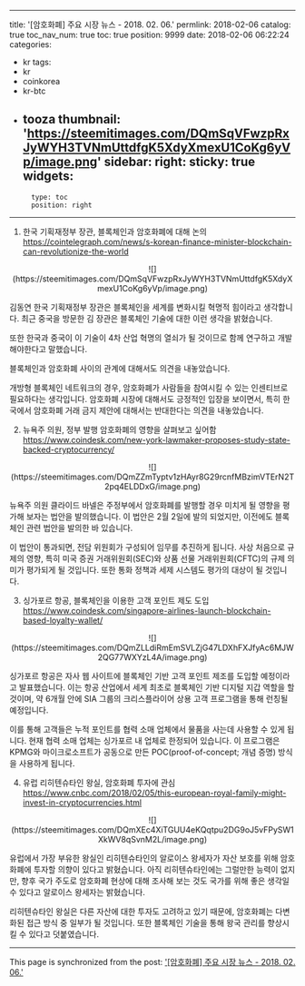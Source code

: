 
---
title: '[암호화폐]  주요 시장 뉴스 - 2018. 02. 06.'
permlink: 2018-02-06
catalog: true
toc_nav_num: true
toc: true
position: 9999
date: 2018-02-06 06:22:24
categories:
- kr
tags:
- kr
- coinkorea
- kr-btc
- tooza
thumbnail: 'https://steemitimages.com/DQmSqVFwzpRxJyWYH3TVNmUttdfgK5XdyXmexU1CoKg6yVp/image.png'
sidebar:
    right:
        sticky: true
widgets:
    -
        type: toc
        position: right
---


1. 한국 기획재정부 장관,  블록체인과 암호화폐에 대해 논의
https://cointelegraph.com/news/s-korean-finance-minister-blockchain-can-revolutionize-the-world

<center>
![](https://steemitimages.com/DQmSqVFwzpRxJyWYH3TVNmUttdfgK5XdyXmexU1CoKg6yVp/image.png)
</center>

김동연 한국 기획재정부 장관은 블록체인을 세계를 변화시킬 혁명적 힘이라고 생각합니다.   최근 중국을 방문한 김 장관은 블록체인 기술에 대한 이런 생각을 밝혔습니다.
  
또한 한국과 중국이 이 기술이 4차 산업 혁명의 열쇠가 될 것이므로 함께 연구하고 개발해야한다고 말했습니다.  

블록체인과 암호화폐 사이의 관계에 대해서도 의견을 내놓았습니다. 

개방형 블록체인 네트워크의 경우, 암호화폐가 사람들을 참여시킬 수 있는 인센티브로  필요하다는 생각입니다. 암호화폐 시장에 대해서도 긍정적인 입장을 보이면서, 특히 한국에서 암호화폐 거래 금지 제안에  대해서는 반대한다는 의견을 내놓았습니다.

2. 뉴욕주 의원, 정부 발행 암호화폐의 영향을 살펴보고 싶어함
https://www.coindesk.com/new-york-lawmaker-proposes-study-state-backed-cryptocurrency/

<center>
![](https://steemitimages.com/DQmZZmTyptv1zHAyr8G29rcnfMBzimVTErN2T2pq4ELDDxG/image.png)
</center>

뉴욕주 의원 클라이드 바넬은 주정부에서 암호화폐를 발행할 경우 미치게 될 영향을 평가해 보자는 법안을 발의했습니다. 이 법안은 2월 2일에 발의 되었지만, 이전에도 블록체인 관련 법안을 발의한 바 있습니다.

이 법안이 통과되면, 전담 위원회가 구성되어 임무를 추진하게 됩니다.  사상 처음으로  규제의 영향, 특히 미국 증권 거래위원회(SEC)와 상품 선물 거래위원회(CFTC)의 규제 의미가 평가되게 될 것입니다.  또한 통화 정책과 세제 시스템도 평가의 대상이 될
 것입니다. 

3. 싱가포르 항공, 블록체인을 이용한 고객 포인트 제도 도입
https://www.coindesk.com/singapore-airlines-launch-blockchain-based-loyalty-wallet/

<center>
![](https://steemitimages.com/DQmZLLdiRmEmSVLZjG47LDXhFXJfyAc6MJW2QG77WXYzL4A/image.png)
</center>

싱가포르 항공은 자사 웹 사이트에 블록체인 기반 고객 포인트 제조를 도입할 예정이라고 발표했습니다.   이는 항공 산업에서 세계 최초로 블록체인 기반 디지털 지갑 역할을 할 것이며, 약 6개월 안에 SIA 그룹의 크리스플라이어 상용 고객 프로그램을 통해 런칭될 예정입니다.

이를 통해 고객들은 누적 포인트를 협력 소매 업체에서 물품을 사는데 사용할 수 있게 됩니다.  현재 협력 소매 업체는 싱가포르 내 업체로 한정되어 있습니다.  이 프로그램은 KPMG와 마이크로소프트가 공동으로 만든 POC(proof-of-concept; 개념 증명) 방식을 사용하게 됩니다. 

4. 유럽 리히텐슈타인 왕실, 암호화폐 투자에 관심
https://www.cnbc.com/2018/02/05/this-european-royal-family-might-invest-in-cryptocurrencies.html

<center>
![](https://steemitimages.com/DQmXEc4XiTGUU4eKQqtpu2DG9oJ5vFPySW1XkWV8qSvnM2L/image.png)
</center>

유럽에서 가장 부유한 왕실인 리히텐슈타인의 알로이스 왕세자가 자산 보호를 위해 암호화폐에 투자할 의향이 있다고 밝혔습니다.  아직 리히텐슈타인에는 그럴만한 능력이 없지만, 향후 국가 주도로 암호화폐 현상에 대해 조사해 보는 것도 국가를 위해 좋은 생각일 수 있다고 알로이스 왕세자는 밝혔습니다. 

리히텐슈타인 왕실은 다른 자산에 대한 투자도 고려하고 있기 때문에, 암호화폐는 다변화된 접근 방식 중 일부가 될 것입니다. 또한 블록체인 기술을 통해 왕국 관리를 향상시킬 수 있다고 덧붙였습니다.

- - -

This page is synchronized from the post: ['[암호화폐]  주요 시장 뉴스 - 2018. 02. 06.'](https://steemit.com/@pius.pius/2018-02-06)
